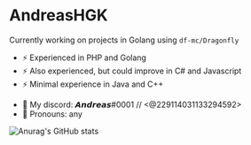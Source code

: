# AndreasHGK

Currently working on projects in Golang using `df-mc/Dragonfly`

- ⚡ Experienced in PHP and Golang  
- ⚡ Also experienced, but could improve in C# and Javascript
- ⚡ Minimal experience in Java and C++

* 💬 My discord: 𝘼𝙣𝙙𝙧𝙚𝙖𝙨#0001 // <@229114031133294592>
* 💬 Pronouns: any


![Anurag's GitHub stats](https://github-readme-stats.vercel.app/api?username=AndreasHGK&show_icons=true&theme=radical)
